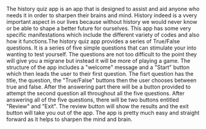 The history quiz app is an app that is designed to assist and aid anyone who needs it in order to sharpen their brains and mind. History indeed is a vvery important aspect in our lives because without history we would never know or be able to shape a better future for ourselves. This app has some very specific manifestations which include the different variety of codes and also how it functions.The history quiz app provides a series of True/False questions. It is a series of five simple questions that can stimulate your into wanting to test yourself. The questions are not too difficult to the point they will give you a migrane but instead it will be more of playing a game. The structure of the app includes a "welcome" message and a "Start" button which then leads the user to their first question. The fisrt question has the title, the question, the "True/False" buttons then the user chooses between true and false. After the answering part there will be a button provided to attempt the second question all throughout all the five questions. After answering all of the five questions, there will be two buttons entitled "Review" and "Exit". The review button will show the results and the exit button will take you out of the app. The app is pretty much easy and straight forward as it helps to sharpen the mind and brain.  
